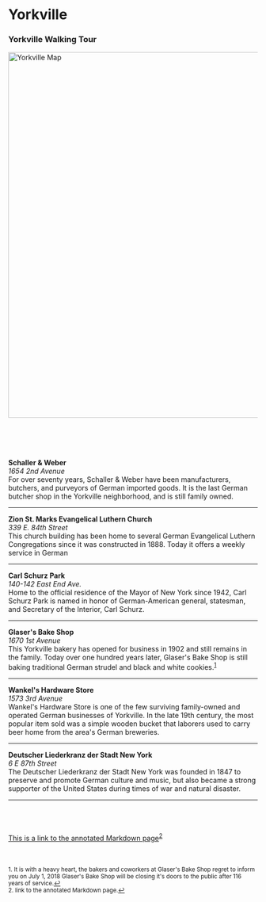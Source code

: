 
<!DOCTYPE html>

<html>	
<head> 
		
<meta charset="utf-8">  
    		
		
<h1>Yorkville</h1> 
		
<link href="../styles/StyleDMT.css" rel="stylesheet" type="text/css">
			
<link href="../images/hfav.png" rel="icon" type="image/png"
		
</head>
	
<body>	
		<h3>Yorkville Walking Tour</h3>
</body>		
	
<img src="../images/Yorkville map.jpg" width="600" height="738" alt="Yorkville Map" class="center">		
<br>
<br>
<br>
<br>
</br>
<body>									
<div>			
		<p>
		<b>Schaller & Weber</b><br><i>1654 2nd Avenue</i><br>For over seventy years, Schaller & Weber have been manufacturers, butchers, and purveyors of German imported goods. It is the last German butcher shop in the Yorkville neighborhood, and is still family owned.
		<hr>
		</hr>
		<p>	
		<b>Zion St. Marks Evangelical Luthern Church</b><br><i>339 E. 84th Street</i><br>This church building has been home to several German Evangelical Luthern Congregations since it was constructed in 1888. Today it offers a weekly service in German
		<hr>
		</hr>
		<p>
		<b>Carl Schurz Park</b><br><i>140-142 East End Ave.</i><br>Home to the official residence of the Mayor of New York since 1942, Carl Schurz Park is named in honor of German-American general, statesman, and Secretary of the Interior, Carl Schurz.
		<hr>
		</hr>
		<p>
		<b>Glaser's Bake Shop</b><br><i>1670 1st Avenue</i><br>This Yorkville bakery has opened for business in 1902 and still remains in the family. Today over one hundred years later, Glaser's Bake Shop is still baking traditional German strudel and black and white cookies.<sup><a href="#fn1" id="ref1">1</a></sup>
		<hr>
		</hr>
		<p>
		<b>Wankel's Hardware Store</b><br><i>1573 3rd Avenue</i><br>Wankel's Hardware Store is one of the few surviving family-owned and operated German businesses of Yorkville. In the late 19th century, the most popular item sold was a simple wooden bucket that laborers used to carry beer home from the area's German breweries.
		<hr>
		</hr>
		<p>
		<b>Deutscher Liederkranz der Stadt New York</b><br><i>6 E 87th Street</i><br>The Deutscher Liederkranz der Stadt New York was founded in 1847 to preserve and promote German culture and music, but also became a strong supporter of the United States during times of war and natural disaster.
		<hr>
		</hr>		
</p>
<br>
<br>
</br>
		<a href = "../docs/Yorkvillemap.md">This is a link to the annotated Markdown page</a><sup><a href="#fn2" id="ref2">2</a></sup> 
<br>
<br>
</br>
		<p>	
		<sup id="fn1">1. It is with a heavy heart, the bakers and coworkers at Glaser's Bake Shop regret to inform you on July 1, 2018 Glaser's Bake Shop will be closing it's doors to the public after 116 years of service.<a href="#ref1" title="Jump back to footnote 1 in the text.">↩</a></sup>
		<br>
		<sup id="fn2">2. link to the annotated Markdown page.<a href="#ref2" title="Jump back to footnote 2 in the text.">↩</a></sup>
</p>
</div>
</html>

